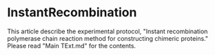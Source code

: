 # InstantRecombination
This article describe the experimental protocol, "Instant recombination polymerase chain reaction method for constructing chimeric proteins."
Please read "Main TExt.md" for the contents.
